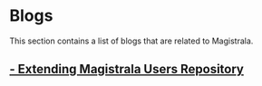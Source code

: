# Blogs

This section contains a list of blogs that are related to Magistrala.

## [- Extending Magistrala Users Repository](./kratos.md)